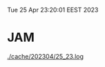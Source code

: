 Tue 25 Apr 23:20:01 EEST 2023
# JAM
<a href='./cache/202304/25_23.log'>./cache/202304/25_23.log</a>

